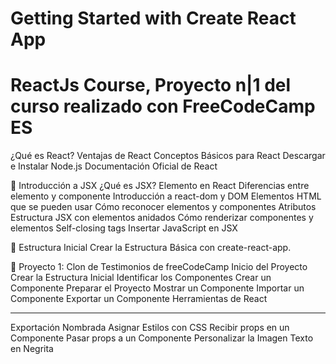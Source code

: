 # Getting Started with Create React App
<h1>ReactJs Course, Proyecto n|1 del curso realizado con FreeCodeCamp ES</h1>


¿Qué es React? Ventajas de React
Conceptos Básicos para React
 Descargar e Instalar Node.js
 Documentación Oficial de React

🔹 Introducción a JSX
 ¿Qué es JSX?
Elemento en React
 Diferencias entre elemento y componente
 Introducción a react-dom y DOM
 Elementos HTML que se pueden usar
Cómo reconocer elementos y componentes
 Atributos
 Estructura JSX con elementos anidados
 Cómo renderizar componentes y elementos
 Self-closing tags
 Insertar JavaScript en JSX

🔹 Estructura Inicial
Crear la Estructura Básica con create-react-app.

🔹 Proyecto 1: Clon de Testimonios de freeCodeCamp
Inicio del Proyecto
 Crear la Estructura Inicial
 Identificar los Componentes
Crear un Componente
 Preparar el Proyecto
 Mostrar un Componente
 Importar un Componente
 Exportar un Componente
 Herramientas de React
 
 ---------------
  Exportación Nombrada
 Asignar Estilos con CSS
 Recibir props en un Componente
 Pasar props a un Componente
Personalizar la Imagen
 Texto en Negrita
